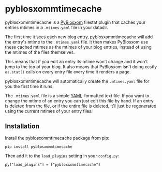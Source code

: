 # pyblosxommtimecache

pyblosxommtimecache is a [PyBlosxom](https://pyblosxom.github.io/) filestat
plugin that caches your entries mtimes in a `.mtimes.yaml` file in your
datadir.

The first time it sees each new blog entry, pyblosxommtimecache will add the
entry's mtime to the `.mtimes.yaml` file. It then makes PyBlosxom use these
cached mtimes as the mtimes of your blog entries, instead of using the mtimes
of the files themselves.

This means that if you edit an entry its mtime won't change and it won't jump
to the top of your blog. It also means that PyBlosxom isn't doing costly
`os.stat()` calls on every entry file every time it renders a page.

pyblosxommtimecache will automatically create the `.mtimes.yaml` file for you
the first time it runs.

The `.mtimes.yaml` file is a simple [YAML](http://yaml.org/)-formatted text
file. If you want to change the mtime of an entry you can just edit this file
by hand. If an entry is deleted from the file, or if the entire file is
deleted, it'll just be regenerated using the current mtimes of your entry
files.


## Installation

Install the pyblosxommtimecache package from pip:

    pip install pyblosxommtimecache

Then add it to the `load_plugins` setting in your `config.py`:

    py["load_plugins"] = ["pyblosxommtimecache"]
